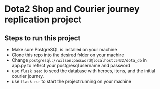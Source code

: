 # Dota2 Shop and Courier journey replication project


## Steps to run this project
- Make sure PostgreSQL is installed on your machine
- Clone this repo into the desired folder on your machine
- Change `postgresql://wilson:password@localhost:5432/dota_db` in app.py to reflect your postgresql username and password
- use `flask seed` to seed the database with heroes, items, and the initial courier journey.
- use `flask run` to start the project running on your machine

